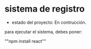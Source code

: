 <h1>sistema de registro</h1>

- estado del proyecto: En contrucción.

para ejecutar el sistema, debes poner:

""npm install react""
